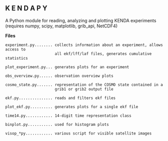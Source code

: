 
K E N D A P Y
-------------

A Python module for reading, analyzing and plotting KENDA experiments
(requires numpy, scipy, matplotlib, grib_api, NetCDF4)

**Files**

```
experiment.py........ collects information about an experiment, allows access to
                      all ekf/lff/laf files, generates cumulative statistics

plot_experiment.py... generates plots for an experiment

obs_overview.py...... observation overview plots

cosmo_state.py....... representation of the COSMO state contained in a
                      grib1 or grib2 output file

ekf.py............... reads and filters ekf files

plot_ekf.py.......... generates plots for a single ekf file

time14.py............ 14-digit time representation class

binplot.py........... used for histogram plots

visop_*py............ various script for visible satellite images
```
